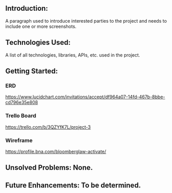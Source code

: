 ## Introduction: 
A paragraph used to introduce interested parties to the project and needs to include one or more screenshots.

## Technologies Used: 
A list of all technologies, libraries, APIs, etc. used in the project.

## Getting Started: 

### ERD
https://www.lucidchart.com/invitations/accept/df964a07-14fd-467b-8bbe-cd796e35e808

### Trello Board
https://trello.com/b/3QZYfK7L/project-3

### Wireframe
https://profile.bna.com/bloomberglaw-activate/

## Unsolved Problems: None.

## Future Enhancements: To be determined.